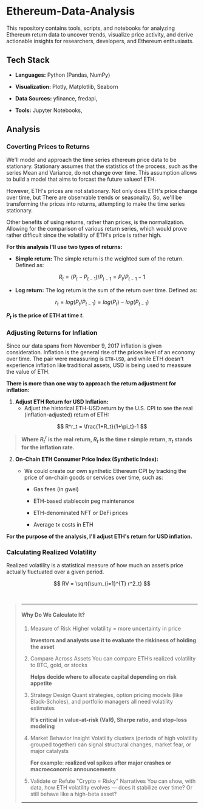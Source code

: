 # Ethereum-Data-Analysis
This repository contains tools, scripts, and notebooks for analyzing Ethereum return data to uncover trends, visualize price activity, and derive actionable insights for researchers, developers, and Ethereum enthusiasts.

## Tech Stack
- **Languages:** Python (Pandas, NumPy)

- **Visualization:** Plotly, Matplotlib, Seaborn

- **Data Sources:** yfinance, fredapi,

- **Tools:** Jupyter Notebooks,

## Analysis


### Coverting Prices to Returns
We'll model and approach the time series ethereum price data to be stationary. Stationary assumes that the statistics of the process, such as the series Mean and Variance, do not change over time. This assumption allows to build a model that aims to forcast the future valueof ETH.

However, ETH's prices are not stationary. Not only does ETH's price change over time, but There are observable trends or seasonality. So, we'll be transforming the prices into returns, attempting to make the time series stationary.

Other benefits of using returns, rather than prices, is the normalization. Allowing for the comparison of various return series, which would prove rather difficult since the volatility of ETH's price is rather high.

**For this analysis I'll use two types of returns:**

- **Simple return:** The simple return is the weighted sum of the return. Defined as:

$$
R_t = (P_t - P_{t-1})/P_{t-1} = P_t/P_{t-1}-1 
$$

- **Log return:** The log return is the sum of the return over time. Defined as:

$$
r_t = log(P_t/P_{t-1}) = log(P_t) - log(P_{t-1})
$$

**$P_t$ is the price of ETH at time $t$.**


### Adjusting Returns for Inflation
Since our data spans from November 9, 2017 inflation is given consideration. Inflation is the general rise of the prices level of an economy over time. The pair were meassuring is `ETH-USD`, and  while ETH doesn't experience inflation like traditional assets, USD is being used to meassure the value of ETH.

**There is more than one way to approach the return adjustment for inflation:**

1. **Adjust ETH Return for USD Inflation:**
    - Adjust the historical ETH-USD return by the U.S. CPI to see the real (inflation-adjusted) return of ETH:
    
$$
R^r_t = \frac{1+R_t}{1+\pi_t}-1
$$

> **Where $R^r_t$ is the real return, $R_t$ is the time $t$ simple return, $\pi_t$ stands for the inflation rate.**


2. **On-Chain ETH Consumer Price Index (Synthetic Index):**
    - We could create our own synthetic Ethereum CPI by tracking the price of on-chain goods or services over time, such as:

        - Gas fees (in gwei)

        - ETH-based stablecoin peg maintenance

        - ETH-denominated NFT or DeFi prices

        - Average tx costs in ETH

**For the purpose of the analysis, I'll adjust ETH's return for USD inflation.**

### Calculating Realized Volatility
Realized volatility is a statistical measure of how much an asset’s price actually fluctuated over a given period.

$$
RV = \sqrt{\sum_{i=1}^{T} r^2_t}
$$

<br>

> ---
>#### Why Do We Calculate It?
>1. Measure of Risk
>Higher volatility = more uncertainty in price
>
>       **Investors and analysts use it to evaluate the riskiness of holding the asset**
>
>2. Compare Across Assets
>You can compare ETH’s realized volatility to BTC, gold, or stocks
>
>       **Helps decide where to allocate capital depending on risk appetite**
>
>3. Strategy Design
>Quant strategies, option pricing models (like Black-Scholes), and portfolio managers all need volatility estimates
>
>       **It’s critical in value-at-risk (VaR), Sharpe ratio, and stop-loss modeling**
>
>4. Market Behavior Insight
>Volatility clusters (periods of high volatility grouped together) can signal structural changes, market fear, or major catalysts
>
>       **For example: realized vol spikes after major crashes or macroeconomic announcements**
>
>5. Validate or Refute "Crypto = Risky" Narratives
>You can show, with data, how ETH volatility evolves — does it stabilize over time? Or still behave like a high-beta asset?
> ---
